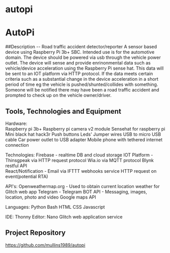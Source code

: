 # autopi

# AutoPi
##Description
-- Road traffic accident detector/reporter
A sensor based device using Raspberry Pi 3b+ SBC. Intended use is for the automotive domain.
The device should be powered via usb through the vehicle power outlet.
The device will sense and provide enrinonmental data such as vehicle/device acceleration using the Raspberry Pi sense hat.
This data will be sent to an IOT platform via HTTP protocol. If the data meets certain criteria such as 
a substantial change in the device acceleration in a short period of time eg the vehicle is pushed/shunted/collides with something. 
Someone will be notified there may have been a road traffic accident and prompted to check up on the vehicle owner/driver.

## Tools, Technologies and Equipment
Hardware: 	
			Raspberry pi 3b+
			Raspberry pi camera v2 module
			Sensehat for raspberry pi
			Mini black hat hack3r
			Push buttons
			Leds'
			Jumper wires
			USB to micro USB cable
			Car power outlet to USB adapter
			Mobile phone with tethered internet connection

Technologies: 
            Firebase - realtime DB and cloud storage
			IOT Platform - 	Thinsgpeak via HTTP request protocol
							Wia.io via MQTT protocol
							Blynk restful API				
			React/Notification - Email via IFTTT webhooks service HTTP request on event(potential RTA)

API's:		Openweathermap.org - Used to obtain current location weather for Glitch web app
			Telegram - Telegram BOT API - Messaging, images, location, photo and video
			Google maps API


Languages:	Python
            Bash
            HTML
            CSS
            Javascript

IDE:		Thonny
Editor: 	Nano
            Glitch web application service



## Project Repository
https://github.com/mullins1989/autopi


